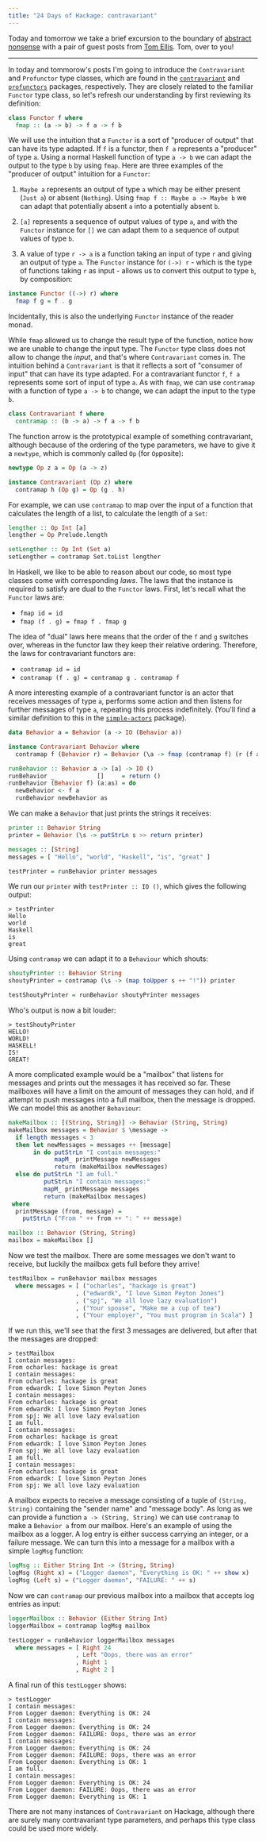 ```yaml
---
title: "24 Days of Hackage: contravariant"
---
```


Today and tomorrow we take a brief excursion to the boundary of
[abstract nonsense](https://en.wikipedia.org/wiki/Abstract_nonsense) with a pair
of guest posts from [Tom Ellis](http://web.jaguarpaw.co.uk/~tom/blog/). Tom,
over to you!

---

In today and tommorow's posts I'm going to introduce the `Contravariant` and
`Profunctor` type classes, which are found in the
[`contravariant`](http://hackage.haskell.org/package/contravariant) and
[`profunctors`](http://hackage.haskell.org/package/profunctors) packages,
respectively.  They are closely related to the familiar `Functor` type class, so
let's refresh our understanding by first reviewing its definition:

```haskell
class Functor f where
  fmap :: (a -> b) -> f a -> f b
```

We will use the intuition that a `Functor` is a sort of "producer of output"
that can have its type adapted.  If `f` is a functor, then `f a` represents a
"producer" of type `a`. Using a normal Haskell function of type `a -> b` we can
adapt the output to the type `b` by using `fmap`. Here are three examples of the
"producer of output" intuition for a `Functor`:

1. `Maybe a` represents an output of type `a` which may be either present
   (`Just a`) or absent (`Nothing`).  Using `fmap f :: Maybe a -> Maybe b` we
   can adapt that potentially absent `a` into a potentially absent `b`.

2. `[a]` represents a sequence of output values of type `a`, and with the
   `Functor` instance for `[]` we can adapt them to a sequence of output values
   of type `b`.

3. A value of type `r -> a` is a function taking an input of type `r` and giving
   an output of type `a`.  The `Functor` instance for `(->) r` - which is the
   type of functions taking `r` as input - allows us to convert this output to
   type `b`, by composition:

```haskell
instance Functor ((->) r) where
  fmap f g = f . g
```

   Incidentally, this is also the underlying `Functor` instance of the reader
   monad.

While `fmap` allowed us to change the result type of the function, notice how we
are unable to change the input type. The `Functor` type class does not allow to
change the *input*, and that's where `Contravariant` comes in. The intuition
behind a `Contravariant` is that it reflects a sort of "consumer of input" that
can have its type adapted.  For a contravariant functor `f`, `f a` represents
some sort of input of type `a`. As with `fmap`, we can use `contramap` with a
function of type `a -> b` to change, we can adapt the input to the type `b`.

```haskell
class Contravariant f where
  contramap :: (b -> a) -> f a -> f b
```

The function arrow is the prototypical example of something contravariant,
although because of the ordering of the type parameters, we have to give it a
`newtype`, which is commonly called `Op` (for `Op`posite):

```haskell
newtype Op z a = Op (a -> z)

instance Contravariant (Op z) where
  contramap h (Op g) = Op (g . h)
```

For example, we can use `contramap` to map over the input of a function that 
calculates the length of a list, to calculate the length of a `Set`:

```haskell
lengther :: Op Int [a]
lengther = Op Prelude.length

setLengther :: Op Int (Set a)
setLengther = contramap Set.toList lengther
```

In Haskell, we like to be able to reason about our code, so most type classes 
come with corresponding *laws*. The laws that the instance is required to
satisfy are dual to the `Functor` laws.  First, let's recall what the `Functor`
laws are:

* `fmap id = id`
* `fmap (f . g) = fmap f . fmap g`

The idea of "dual" laws here means that the order of the `f` and `g` switches
over, whereas in the functor law they keep their relative ordering. Therefore,
the laws for contravariant functors are:

* `contramap id = id`
* `contramap (f . g) = contramap g . contramap f`

A more interesting example of a contravariant functor is an actor that receives
messages of type `a`, performs some action and then listens for further messages
of type `a`, repeating this process indefinitely.  (You'll find a similar
definition to this in the
[`simple-actors`](http://hackage.haskell.org/package/simple-actors) package).

```haskell
data Behavior a = Behavior (a -> IO (Behavior a))

instance Contravariant Behavior where
  contramap f (Behavior r) = Behavior (\a -> fmap (contramap f) (r (f a)))

runBehavior :: Behavior a -> [a] -> IO ()
runBehavior _            []     = return ()
runBehavior (Behavior f) (a:as) = do
  newBehavior <- f a
  runBehavior newBehavior as
```

We can make a `Behavior` that just prints the strings it receives:

```haskell
printer :: Behavior String
printer = Behavior (\s -> putStrLn s >> return printer)

messages :: [String]
messages = [ "Hello", "world", "Haskell", "is", "great" ]

testPrinter = runBehavior printer messages
```

We run our `printer` with `testPrinter :: IO ()`, which gives the following
output:

```
> testPrinter
Hello
world
Haskell
is
great
```

Using `contramap` we can adapt it to a `Behaviour` which shouts:

```haskell
shoutyPrinter :: Behavior String
shoutyPrinter = contramap (\s -> (map toUpper s ++ "!")) printer

testShoutyPrinter = runBehavior shoutyPrinter messages
```

Who's output is now a bit louder:

```
> testShoutyPrinter
HELLO!
WORLD!
HASKELL!
IS!
GREAT!
```

A more complicated example would be a "mailbox" that listens for messages and
prints out the messages it has received so far. These mailboxes will have a
limit on the amount of messages they can hold, and if attempt to push messages
into a full mailbox, then the message is dropped. We can model this as another
`Behaviour`:

```haskell
makeMailbox :: [(String, String)] -> Behavior (String, String)
makeMailbox messages = Behavior $ \message ->
  if length messages < 3
  then let newMessages = messages ++ [message]
       in do putStrLn "I contain messages:"
             mapM_ printMessage newMessages
             return (makeMailbox newMessages)
  else do putStrLn "I am full."
          putStrLn "I contain messages:"
          mapM_ printMessage messages
          return (makeMailbox messages)
 where
  printMessage (from, message) =
    putStrLn ("From " ++ from ++ ": " ++ message)

mailbox :: Behavior (String, String)
mailbox = makeMailbox []
```

Now we test the mailbox.  There are some messages we don't want to
receive, but luckily the mailbox gets full before they arrive!

```haskell
testMailbox = runBehavior mailbox messages
  where messages = [ ("ocharles", "hackage is great")
                   , ("edwardk", "I love Simon Peyton Jones")
                   , ("spj", "We all love lazy evaluation")
                   , ("Your spouse", "Make me a cup of tea")
                   , ("Your employer", "You must program in Scala") ]
```

If we run this, we'll see that the first 3 messages are delivered, but after
that the messages are dropped:

```
> testMailbox
I contain messages:
From ocharles: hackage is great
I contain messages:
From ocharles: hackage is great
From edwardk: I love Simon Peyton Jones
I contain messages:
From ocharles: hackage is great
From edwardk: I love Simon Peyton Jones
From spj: We all love lazy evaluation
I am full.
I contain messages:
From ocharles: hackage is great
From edwardk: I love Simon Peyton Jones
From spj: We all love lazy evaluation
I am full.
I contain messages:
From ocharles: hackage is great
From edwardk: I love Simon Peyton Jones
From spj: We all love lazy evaluation
```

A mailbox expects to receive a message consisting of a tuple of `(String,
String)` containing the "sender name" and "message body".  As long as we can
provide a function `a -> (String, String)` we can use `contramap` to make a
`Behavior a` from our mailbox.  Here's an example of using the mailbox as a
logger. A log entry is either success carrying an integer, or a failure
message. We can turn this into a message for a mailbox with a simple `logMsg`
function:

```haskell
logMsg :: Either String Int -> (String, String)
logMsg (Right x) = ("Logger daemon", "Everything is OK: " ++ show x)
logMsg (Left s) = ("Logger daemon", "FAILURE: " ++ s)
```

Now we can `contramap` our previous mailbox into a mailbox that accepts log
entries as input:

```haskell
loggerMailbox :: Behavior (Either String Int)
loggerMailbox = contramap logMsg mailbox

testLogger = runBehavior loggerMailbox messages
  where messages = [ Right 24
                   , Left "Oops, there was an error"
                   , Right 1
                   , Right 2 ]
```

A final run of this `testLogger` shows:

```
> testLogger
I contain messages:
From Logger daemon: Everything is OK: 24
I contain messages:
From Logger daemon: Everything is OK: 24
From Logger daemon: FAILURE: Oops, there was an error
I contain messages:
From Logger daemon: Everything is OK: 24
From Logger daemon: FAILURE: Oops, there was an error
From Logger daemon: Everything is OK: 1
I am full.
I contain messages:
From Logger daemon: Everything is OK: 24
From Logger daemon: FAILURE: Oops, there was an error
From Logger daemon: Everything is OK: 1
```

There are not many instances of `Contravariant` on Hackage, although there are
surely many contravariant type parameters, and perhaps this type class could be
used more widely.
